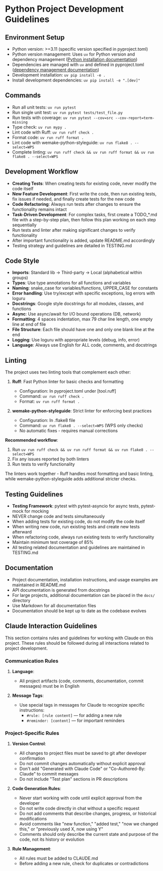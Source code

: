 # Python Project Development Guidelines

## Environment Setup
- Python version: >=3.11 (specific version specified in pyproject.toml)
- Python version management: Uses `uv` for Python version and dependency management ([Python installation documentation](https://docs.astral.sh/uv/guides/install-python/))
- Dependencies are managed with `uv` and defined in pyproject.toml ([dependency management documentation](https://docs.astral.sh/uv/guides/projects/#managing-dependencies))
- Development installation: `uv pip install -e .`
- Install development dependencies: `uv pip install -e ".[dev]"`

## Commands
- Run all unit tests: `uv run pytest`
- Run single unit test: `uv run pytest tests/test_file.py`
- Run tests with coverage: `uv run pytest --cov=src --cov-report=term-missing`
- Type check: `uv run mypy .`
- Lint code with Ruff: `uv run ruff check .`
- Format code: `uv run ruff format .`
- Lint code with wemake-python-styleguide: `uv run flake8 . --select=WPS`
- Complete linting: `uv run ruff check && uv run ruff format && uv run flake8 . --select=WPS`

## Development Workflow
- **Creating Tests**: When creating tests for existing code, never modify the code itself
- **New Feature Development**: First write the code, then run existing tests, fix issues if needed, and finally create tests for the new code
- **Code Refactoring**: Always run tests after changes to ensure the functionality remains intact
- **Task-Driven Development**: For complex tasks, first create a TODO_*.md file with a step-by-step plan, then follow this plan working on each step sequentially
- Run tests and linter after making significant changes to verify functionality
- After important functionality is added, update README.md accordingly
- Testing strategy and guidelines are detailed in TESTING.md

## Code Style
- **Imports**: Standard lib → Third-party → Local (alphabetical within groups)
- **Types**: Use type annotations for all functions and variables
- **Naming**: snake_case for variables/functions, UPPER_CASE for constants
- **Error handling**: Use try/except with specific exceptions, log errors with loguru
- **Docstrings**: Google style docstrings for all modules, classes, and functions
- **Async**: Use async/await for I/O bound operations (DB, network)
- **Formatting**: 4 spaces indentation, max 79 char line length, one empty line at end of file
- **File Structure**: Each file should have one and only one blank line at the end
- **Logging**: Use loguru with appropriate levels (debug, info, error)
- **Language**: Always use English for ALL code, comments, and docstrings

## Linting
The project uses two linting tools that complement each other:

1. **Ruff**: Fast Python linter for basic checks and formatting
   - Configuration: In pyproject.toml under [tool.ruff]
   - Command: `uv run ruff check .`
   - Format: `uv run ruff format .`

2. **wemake-python-styleguide**: Strict linter for enforcing best practices
   - Configuration: In .flake8 file
   - Command: `uv run flake8 . --select=WPS` (WPS only checks)
   - No automatic fixes - requires manual corrections

**Recommended workflow**:
1. Run `uv run ruff check && uv run ruff format && uv run flake8 . --select=WPS`
2. Fix any issues reported by both linters
3. Run tests to verify functionality

The linters work together - Ruff handles most formatting and basic linting, while wemake-python-styleguide adds additional stricter checks.

## Testing Guidelines
- **Testing Framework**: pytest with pytest-asyncio for async tests, pytest-mock for mocking
- NEVER change code and tests simultaneously
- When adding tests for existing code, do not modify the code itself
- When writing new code, run existing tests and create new tests afterward
- When refactoring code, always run existing tests to verify functionality
- Maintain minimum test coverage of 85%
- All testing related documentation and guidelines are maintained in TESTING.md

## Documentation
- Project documentation, installation instructions, and usage examples are maintained in README.md
- API documentation is generated from docstrings
- For large projects, additional documentation can be placed in the `docs/` directory
- Use Markdown for all documentation files
- Documentation should be kept up to date as the codebase evolves

## Claude Interaction Guidelines

This section contains rules and guidelines for working with Claude on this project. These rules should be followed during all interactions related to project development.

### Communication Rules

1. **Language**:
   - All project artifacts (code, comments, documentation, commit messages) must be in English

2. **Message Tags**:
   - Use special tags in messages for Claude to recognize specific instructions:
     - `#rule: [rule content]` — for adding a new rule
     - `#reminder: [content]` — for important reminders

### Project-Specific Rules

1. **Version Control**:
   - All changes to project files must be saved to git after developer confirmation
   - Do not commit changes automatically without explicit approval
   - Don't add "Generated with Claude Code" or "Co-Authored-By: Claude" to commit messages
   - Do not include "Test plan" sections in PR descriptions

2. **Code Generation Rules**:
   - Never start working with code until explicit approval from the developer
   - Do not write code directly in chat without a specific request
   - Do not add comments that describe changes, progress, or historical modifications
   - Avoid comments like "new function," "added test," "now we changed this," or "previously used X, now using Y"
   - Comments should only describe the current state and purpose of the code, not its history or evolution

3. **Rule Management**:
   - All rules must be added to CLAUDE.md
   - Before adding a new rule, check for duplicates or contradictions